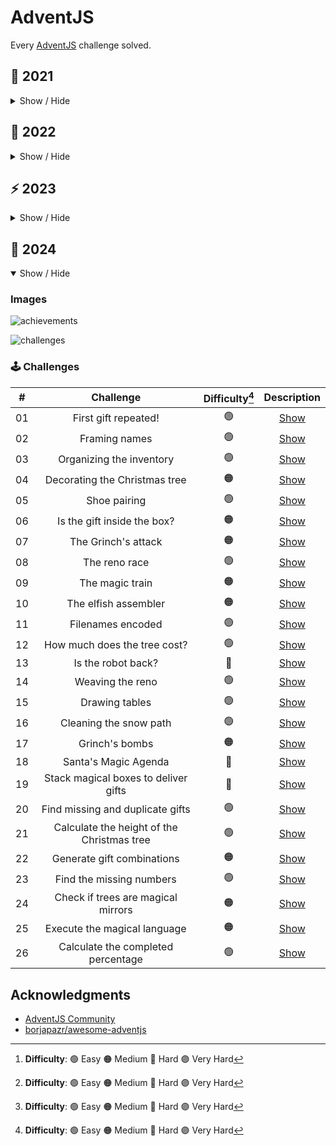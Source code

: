 # AdventJS

Every [AdventJS](https://adventjs.dev/) challenge solved.

## 🦠 2021

<details hide>

<summary>Show / Hide</summary>

### 🕹️ Challenges

|  #  |                             Challenge                             | Difficulty[^1] |                Description                 |
| :-: | :---------------------------------------------------------------: | :------------: | :----------------------------------------: |
| 01  |                    Contando ovejas para dormir                    |       🟢       | [Show](https://adventjs.dev/challenges/01) |
| 02  |               ¡Ayuda al elfo a listar los regalos!                |       🟢       | [Show](https://adventjs.dev/challenges/02) |
| 03  |               El Grinch quiere fastidiar la Navidad               |       🟠       | [Show](https://adventjs.dev/challenges/03) |
| 04  |               ¡Es hora de poner la navidad en casa!               |       🟠       | [Show](https://adventjs.dev/challenges/04) |
| 05  |                Contando los días para los regalos                 |       🟢       | [Show](https://adventjs.dev/challenges/05) |
| 06  |                  Rematando los exámenes finales                   |       🟠       | [Show](https://adventjs.dev/challenges/06) |
| 07  |                     Buscando en el almacén...                     |       🟠       | [Show](https://adventjs.dev/challenges/07) |
| 08  |                  La locura de las criptomonedas                   |       🟠       | [Show](https://adventjs.dev/challenges/08) |
| 09  |                  Agrupando cosas automáticamente                  |       🔴       | [Show](https://adventjs.dev/challenges/09) |
| 10  |                       La máquina del cambio                       |       🔴       | [Show](https://adventjs.dev/challenges/10) |
| 11  |           ¿Vale la pena la tarjeta fidelidad del cine?            |       🟠       | [Show](https://adventjs.dev/challenges/11) |
| 12  |              La ruta perfecta para dejar los regalos              |       🔴       | [Show](https://adventjs.dev/challenges/12) |
| 13  |                  Envuelve regalos con asteriscos                  |       🟢       | [Show](https://adventjs.dev/challenges/13) |
| 14  |                     En busca del reno perdido                     |       🟠       | [Show](https://adventjs.dev/challenges/14) |
| 15  |                         El salto perfecto                         |       🟠       | [Show](https://adventjs.dev/challenges/15) |
| 16  |                    Descifrando los números...                     |       🟢       | [Show](https://adventjs.dev/challenges/16) |
| 17  |            La locura de enviar paquetes en esta época             |       🔴       | [Show](https://adventjs.dev/challenges/17) |
| 18  |                El sistema operativo de Santa Claus                |       🟢       | [Show](https://adventjs.dev/challenges/18) |
| 19  |                ¿Qué deberíamos aprender en Platzi?                |       🟠       | [Show](https://adventjs.dev/challenges/19) |
| 20  |                  ¿Una carta de pangramas? ¡QUÉ!                   |       🟢       | [Show](https://adventjs.dev/challenges/20) |
| 21  |                      La ruta con los regalos                      |       🔴       | [Show](https://adventjs.dev/challenges/21) |
| 22  |                ¿Cuántos adornos necesita el árbol?                |       🟠       | [Show](https://adventjs.dev/challenges/22) |
| 23  | ¿Puedes reconfigurar las fábricas para no parar de crear regalos? |       🟣       | [Show](https://adventjs.dev/challenges/23) |
| 24  |                   Comparando árboles de Navidad                   |       🟠       | [Show](https://adventjs.dev/challenges/24) |
| 25  |            El último juego y hasta el año que viene 👋            |       🟠       | [Show](https://adventjs.dev/challenges/25) |

</details>

## 🤖 2022

<details>

<summary>Show / Hide</summary>

### 🕹️ Challenges

|  #  |                Challenge                 | Difficulty[^1] |                   Description                   |
| :-: | :--------------------------------------: | :------------: | :---------------------------------------------: |
| 01  |   Automating Christmas gift wrapping!    |       🟢       | [Show](https://adventjs.dev/challenges/2022/1)  |
| 02  |  Nobody wants to do extra hours at work  |       🟢       | [Show](https://adventjs.dev/challenges/2022/2)  |
| 03  | How many packs of gifts can Santa carry? |       🟢       | [Show](https://adventjs.dev/challenges/2022/3)  |
| 04  |     Box inside a box and another...      |       🟠       | [Show](https://adventjs.dev/challenges/2022/4)  |
| 05  |         Optimizing Santa's trips         |       🔴       | [Show](https://adventjs.dev/challenges/2022/5)  |
| 06  |        Creating xmas decorations         |       🟠       | [Show](https://adventjs.dev/challenges/2022/6)  |
| 07  |          Doing gifts inventory           |       🟢       | [Show](https://adventjs.dev/challenges/2022/7)  |
| 08  |           We need a mechanic!            |       🟠       | [Show](https://adventjs.dev/challenges/2022/8)  |
| 09  |            Crazy Xmas lights             |       🟢       | [Show](https://adventjs.dev/challenges/2022/9)  |
| 10  |       The Santa Claus sleigh jump        |       🟠       | [Show](https://adventjs.dev/challenges/2022/10) |
| 11  |       Santa Claus is Scrum Master        |       🔴       | [Show](https://adventjs.dev/challenges/2022/11) |
| 12  |          Electric sleighs, wow!          |       🟠       | [Show](https://adventjs.dev/challenges/2022/12) |
| 13  |      Backups for Santa Claus files       |       🟢       | [Show](https://adventjs.dev/challenges/2022/13) |
| 14  |              The best path               |       🟠       | [Show](https://adventjs.dev/challenges/2022/14) |
| 15  |      Decorating the Christmas tree       |       🟠       | [Show](https://adventjs.dev/challenges/2022/15) |
| 16  |       Fixing Santa Claus' letters        |       🔴       | [Show](https://adventjs.dev/challenges/2022/16) |
| 17  |          Carrying gifts in bags          |       🟠       | [Show](https://adventjs.dev/challenges/2022/17) |
| 18  |            We ran out of ink!            |       🟢       | [Show](https://adventjs.dev/challenges/2022/18) |
| 19  |            Sorting the toys!             |       🟢       | [Show](https://adventjs.dev/challenges/2022/19) |
| 20  |          More challenging trips          |       🔴       | [Show](https://adventjs.dev/challenges/2022/20) |
| 21  |         Creating the gifts table         |       🟠       | [Show](https://adventjs.dev/challenges/2022/21) |
| 22  |            The lights in sync            |       🟢       | [Show](https://adventjs.dev/challenges/2022/22) |
| 23  |           Santa Claus Compiler           |       🔴       | [Show](https://adventjs.dev/challenges/2022/23) |
| 24  |       The last challenge is a maze       |       🔴       | [Show](https://adventjs.dev/challenges/2022/24) |

</details>

## ⚡️ 2023

<details>

<summary>Show / Hide</summary>

### 🕹️ Challenges

|  #  |           Challenge            | Difficulty[^1] |                   Description                   |
| :-: | :----------------------------: | :------------: | :---------------------------------------------: |
| 01  |      First gift repeated!      |       🟢       | [Show](https://adventjs.dev/challenges/2023/1)  |
| 02  |      We start the factory      |       🟢       | [Show](https://adventjs.dev/challenges/2023/2)  |
| 03  |        The naughty elf         |       🟢       | [Show](https://adventjs.dev/challenges/2023/3)  |
| 04  |  Turn the parentheses around   |       🟠       | [Show](https://adventjs.dev/challenges/2023/4)  |
| 05  |       Santa's CyberTruck       |       🟠       | [Show](https://adventjs.dev/challenges/2023/5)  |
| 06  |     The reindeer on trial      |       🟢       | [Show](https://adventjs.dev/challenges/2023/6)  |
| 07  |          The 3D boxes          |       🟢       | [Show](https://adventjs.dev/challenges/2023/7)  |
| 08  |     Sorting the warehouse      |       🟠       | [Show](https://adventjs.dev/challenges/2023/8)  |
| 09  |       Switch the lights        |       🟢       | [Show](https://adventjs.dev/challenges/2023/9)  |
| 10  | Create your own Christmas tree |       🟢       | [Show](https://adventjs.dev/challenges/2023/10) |
| 11  |       The studious elves       |       🟠       | [Show](https://adventjs.dev/challenges/2023/11) |
| 12  |       Is it a valid copy       |       🟠       | [Show](https://adventjs.dev/challenges/2023/12) |
| 13  |      Calculating the time      |       🟢       | [Show](https://adventjs.dev/challenges/2023/13) |
| 14  |        Avoid the alarm         |       🟠       | [Show](https://adventjs.dev/challenges/2023/14) |
| 15  |        Autonomous robot        |       🟠       | [Show](https://adventjs.dev/challenges/2023/15) |
| 16  |       Friday deployment        |       🟢       | [Show](https://adventjs.dev/challenges/2023/16) |
| 17  |     Optimizing the rental      |       🟢       | [Show](https://adventjs.dev/challenges/2023/17) |
| 18  |       The digital clock        |       🔴       | [Show](https://adventjs.dev/challenges/2023/18) |
| 19  |       Face the sabotage        |       🟠       | [Show](https://adventjs.dev/challenges/2023/19) |
| 20  |     Distribute the weight      |       🔴       | [Show](https://adventjs.dev/challenges/2023/20) |
| 21  |         Binary message         |       🟠       | [Show](https://adventjs.dev/challenges/2023/21) |
| 22  |      Programming language      |       🟢       | [Show](https://adventjs.dev/challenges/2023/22) |
| 23  |        Christmas dinner        |       🟢       | [Show](https://adventjs.dev/challenges/2023/23) |
| 24  |       Jump on the stairs       |       🟠       | [Show](https://adventjs.dev/challenges/2023/24) |
| 25  |     Calculating distances      |       🟠       | [Show](https://adventjs.dev/challenges/2023/25) |

</details>

## 🚀 2024

<details open>

<summary>Show / Hide</summary>

### Images

![achievements](https://github.com/user-attachments/assets/71a38cf8-ac3e-476f-86f1-a9335e5892d2)

![challenges](https://github.com/user-attachments/assets/6589b4a0-9f5d-4184-a0c4-e0af3a75131a)

### 🕹️ Challenges

|  #  |                 Challenge                  | Difficulty[^1] |                   Description                   |
| :-: | :----------------------------------------: | :------------: | :---------------------------------------------: |
| 01  |            First gift repeated!            |       🟢       | [Show](https://adventjs.dev/challenges/2024/1)  |
| 02  |               Framing names                |       🟢       | [Show](https://adventjs.dev/challenges/2024/2)  |
| 03  |          Organizing the inventory          |       🟢       | [Show](https://adventjs.dev/challenges/2024/3)  |
| 04  |       Decorating the Christmas tree        |       🟠       | [Show](https://adventjs.dev/challenges/2024/4)  |
| 05  |                Shoe pairing                |       🟢       | [Show](https://adventjs.dev/challenges/2024/5)  |
| 06  |        Is the gift inside the box?         |       🟠       | [Show](https://adventjs.dev/challenges/2024/6)  |
| 07  |            The Grinch's attack             |       🟠       | [Show](https://adventjs.dev/challenges/2024/7)  |
| 08  |               The reno race                |       🟢       | [Show](https://adventjs.dev/challenges/2024/8)  |
| 09  |              The magic train               |       🟠       | [Show](https://adventjs.dev/challenges/2024/9)  |
| 10  |            The elfish assembler            |       🟠       | [Show](https://adventjs.dev/challenges/2024/10) |
| 11  |             Filenames encoded              |       🟢       | [Show](https://adventjs.dev/challenges/2024/11) |
| 12  |        How much does the tree cost?        |       🟢       | [Show](https://adventjs.dev/challenges/2024/12) |
| 13  |             Is the robot back?             |       🔴       | [Show](https://adventjs.dev/challenges/2024/13) |
| 14  |              Weaving the reno              |       🟢       | [Show](https://adventjs.dev/challenges/2024/14) |
| 15  |               Drawing tables               |       🟢       | [Show](https://adventjs.dev/challenges/2024/15) |
| 16  |           Cleaning the snow path           |       🟢       | [Show](https://adventjs.dev/challenges/2024/16) |
| 17  |               Grinch's bombs               |       🟠       | [Show](https://adventjs.dev/challenges/2024/17) |
| 18  |            Santa's Magic Agenda            |       🔴       | [Show](https://adventjs.dev/challenges/2024/18) |
| 19  |    Stack magical boxes to deliver gifts    |       🔴       | [Show](https://adventjs.dev/challenges/2024/19) |
| 20  |      Find missing and duplicate gifts      |       🟢       | [Show](https://adventjs.dev/challenges/2024/20) |
| 21  | Calculate the height of the Christmas tree |       🟢       | [Show](https://adventjs.dev/challenges/2024/21) |
| 22  |         Generate gift combinations         |       🟠       | [Show](https://adventjs.dev/challenges/2024/22) |
| 23  |          Find the missing numbers          |       🟢       | [Show](https://adventjs.dev/challenges/2024/23) |
| 24  |     Check if trees are magical mirrors     |       🟠       | [Show](https://adventjs.dev/challenges/2024/24) |
| 25  |        Execute the magical language        |       🟠       | [Show](https://adventjs.dev/challenges/2024/25) |
| 26  |     Calculate the completed percentage     |       🟢       | [Show](https://adventjs.dev/challenges/2024/26) |

[^1]: **Difficulty**: 🟢 Easy 🟠 Medium 🔴 Hard 🟣 Very Hard

</details>

## Acknowledgments

- [AdventJS Community](https://discord.gg/midudev#915910832259477534)
- [borjapazr/awesome-adventjs](https://github.com/borjapazr/awesome-adventjs)
